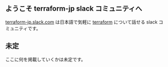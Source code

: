 ## ようこそ terraform-jp slack コミュニティへ

[terraform-jp.slack.com](https://join.slack.com/t/terraform-jp/signup?x=x-538011659287-538015405447) は日本語で気軽に
[terraform](https://www.terraform.io/) について話せる slack コミュニティです。

## 未定

ここに何を掲載していくかは未定です。
